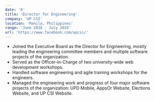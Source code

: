 ```yaml
---
date: '6'
title: 'Director for Engineering'
company: 'UP CSI'
location: 'Manila, Philippines'
range: 'June 2018 - July 2019'
url: 'https://www.facebook.com/upcsi/'
---
```


- Joined the Executive Board as the Director for Engineering, mostly leading the engineering committee members and multiple software projects of the organization.
- Served as the Officer-in-Charge of two university-wide web development workshops.
- Handled software engineering and agile training workshops for the engineers.
- Managed the engineering work and progress of four major software projects of the organization: UPD Mobile, AppsOr Website, Elections Website, and UP CSI Website.
